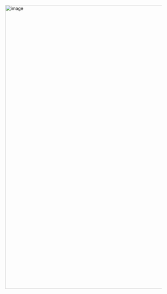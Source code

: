 <img width="914" alt="image" src="https://github.com/user-attachments/assets/999d9462-a722-43c1-be51-73e721c25e54" />
